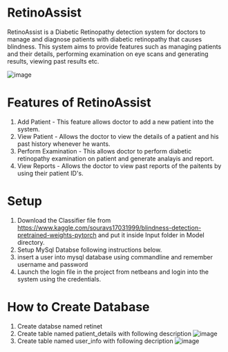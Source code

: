 # RetinoAssist
RetinoAssist is a Diabetic Retinopathy detection system for doctors to manage and diagnose patients with diabetic retinopathy that causes blindness. This system aims to provide features such as managing patients and their details, performing examination on eye scans and generating results, viewing past results etc.


![image](https://user-images.githubusercontent.com/61086579/150742940-3fd24358-bff6-4dfb-8dd6-8822e9407708.png)

# Features of RetinoAssist
1. Add Patient - This feature allows doctor to add a new patient into the system. 
2. View Patient - Allows the doctor to view the details of a patient and his past history whenever he wants.
3. Perform Examination - This allows doctor to perform diabetic retinopathy examination on patient and generate analayis and report.
4. View Reports - Allows the doctor to view past reports of the paitents by using their patient ID's.

# Setup
1. Download the Classifier file from https://www.kaggle.com/souravs17031999/blindness-detection-pretrained-weights-pytorch and put it inside Input folder in Model directory.
2. Setup MySql Databse following instructions below.
3. insert a user into mysql database using commandline and remember username and password
4. Launch the login file in the project from netbeans and login into the system using the credentials. 

# How to Create Database 
1. Create databse named retinet
2. Create table named patient_details with following description ![image](https://user-images.githubusercontent.com/61086579/150745218-496ff00e-f834-4a92-b17c-c91bcd9c2cd5.png)
3. Create table named user_info with following decription ![image](https://user-images.githubusercontent.com/61086579/150745395-fe4f3948-ff13-475e-91a3-a256827e593f.png)
